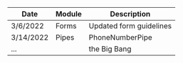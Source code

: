 | Date      | Module | Description             |
| --------- | ------ | ----------------------- |
| 3/6/2022  | Forms  | Updated form guidelines |
| 3/14/2022 | Pipes  | PhoneNumberPipe         |
| ...       |        | the Big Bang            |
